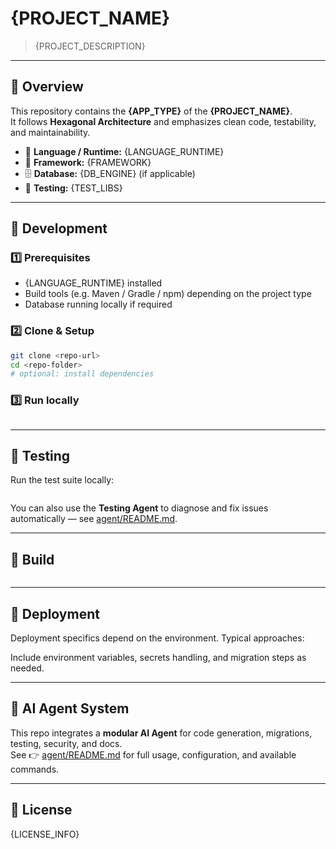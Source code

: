 # {PROJECT_NAME}

> {PROJECT_DESCRIPTION}

---

## 🧭 Overview

This repository contains the **{APP_TYPE}** of the **{PROJECT_NAME}**.  
It follows **Hexagonal Architecture** and emphasizes clean code, testability, and maintainability.

- 🧠 **Language / Runtime:** {LANGUAGE_RUNTIME}  
- 🧰 **Framework:** {FRAMEWORK}  
- 🗄️ **Database:** {DB_ENGINE} (if applicable)  
- 🧪 **Testing:** {TEST_LIBS}  

---

## 🧪 Development

### 1️⃣ Prerequisites
- {LANGUAGE_RUNTIME} installed
- Build tools (e.g. Maven / Gradle / npm) depending on the project type
- Database running locally if required

### 2️⃣ Clone & Setup
```bash
git clone <repo-url>
cd <repo-folder>
# optional: install dependencies
```

### 3️⃣ Run locally
```bash

```

---

## 🧪 Testing

Run the test suite locally:

```bash
```

You can also use the **Testing Agent** to diagnose and fix issues automatically — see [agent/README.md](./agent/README.md).

---

## 🧱 Build

```bash
```

---

## 🚀 Deployment

Deployment specifics depend on the environment. Typical approaches:

Include environment variables, secrets handling, and migration steps as needed.

---

## 🤖 AI Agent System

This repo integrates a **modular AI Agent** for code generation, migrations, testing, security, and docs.  
See 👉 [agent/README.md](./agent/README.md) for full usage, configuration, and available commands.

---

## 📜 License

{LICENSE_INFO}
